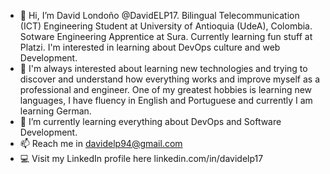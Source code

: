 - 👋 Hi, I’m David Londoño @DavidELP17. Bilingual Telecommunication (ICT) Engineering Student at University of Antioquia (UdeA), Colombia. Sotware Engineering Apprentice at Sura. Currently learning fun stuff at Platzi. I'm interested in learning about DevOps culture and web Development.
- 👀 I'm always interested about learning new technologies and trying to discover and understand how everything works and improve myself as a professional and engineer. One of my greatest hobbies is learning new languages, I have fluency in English and Portuguese and currently I am learning German.
- 🌱 I’m currently learning everything about DevOps and Software Development.
- 📫 Reach me in davidelp94@gmail.com
- 💻 Visit my LinkedIn profile here linkedin.com/in/davidelp17

<!---
DavidELP17/DavidELP17 is a ✨ special ✨ repository because its `README.md` (this file) appears on your GitHub profile.
You can click the Preview link to take a look at your changes.
--->
